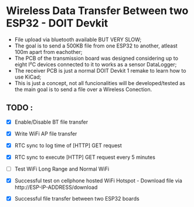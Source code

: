 # Wireless Data Transfer Between two ESP32 - DOIT Devkit

* File upload via bluetooth available BUT VERY SLOW;
* The goal is to send a 500KB file from one ESP32 to another, atleast 100m apart from eachother;
* The PCB of the transmission board was designed considering up to eight I²C devices connected to it to works as a sensor DataLogger;
* The receiver PCB is just a normal DOIT Devkit 1 remake to learn how to use KiCad;
* This is just a concept, not all funcionalities will be developed/tested as the main goal is to send a file over a Wireless Conection.

## TODO : 
 * [x] Enable/Disable BT file transfer
 * [x] Write WiFi AP file transfer
 * [x] RTC sync to log time of [HTTP] GET request
 * [x] RTC sync to execute [HTTP] GET request every 5 minutes
 * [ ] Test WiFi Long Range and Normal WiFi
 * [x] Successful test on cellphone hosted WiFi Hotspot - Download file via http://ESP-IP-ADDRESS/download
 * [x] Successful file transfer between two ESP32 boards

